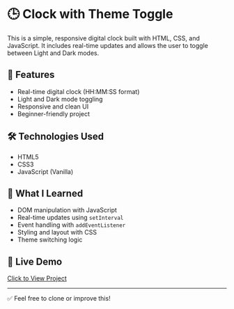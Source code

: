 # 🕒 Clock with Theme Toggle

This is a simple, responsive digital clock built with HTML, CSS, and JavaScript. It includes real-time updates and allows the user to toggle between Light and Dark modes.

## 🚀 Features

- Real-time digital clock (HH:MM:SS format)
- Light and Dark mode toggling
- Responsive and clean UI
- Beginner-friendly project

## 🛠️ Technologies Used

- HTML5
- CSS3
- JavaScript (Vanilla)



## 🧠 What I Learned

- DOM manipulation with JavaScript
- Real-time updates using `setInterval`
- Event handling with `addEventListener`
- Styling and layout with CSS
- Theme switching logic

## 📂 Live Demo

[Click to View Project](https://fahadsirkazi2006.github.io/Theme-clock/)

---

✅ Feel free to clone or improve this!
